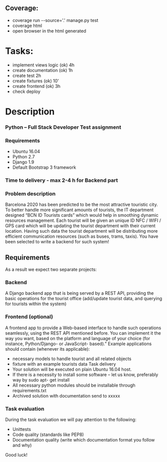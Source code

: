 Coverage:
---------
- coverage run --source='.' manage.py test
- coverage html
- open browser in the html generated


Tasks:
======
- implement views logic (ok) 4h
- create documentation (ok) 1h
- create test 2h
- create fixtures  (ok) 10'
- create frontend (ok) 3h
- check deploy 

Description
=====
### Python – Full Stack Developer Test assignment
### Requirements
- Ubuntu 16.04
- Python 2.7
- Django 1.9
- Default Bootstrap 3 framework

### Time to delivery - max 2-4 h for Backend part

### Problem description

Barcelona 2020 has been predicted to be the most attractive touristic city. To better handle
more significant amounts of tourists, the IT department designed “BCN ID Tourists cards” which
would help in smoothing dynamic resources management. Each tourist will be given an unique
ID NFC / WIFI / GPS card which will be updating the tourist department with their current
location. Having such data the tourist department will be distributing more efficient
communication resources (such as buses, trams, taxis). You have been selected to write a
backend for such system!

## Requirements

As a result we expect two separate projects:

### Backend

A Django backend app that is being served by a REST API, providing the basic operations for
the tourist office (add/update tourist data, and querying for tourists within the system)

### Frontend (optional)

A frontend app to provide a Web-based interface to handle such operations seamlessly, using
the REST API mentioned before. You can implement it the way you want, based on the platform
and language of your choice (for instance, Python/Django- or JavaScript- based)."
Example applications should contain (whenever its applicable):

- necessary models to handle tourist and all related objects
- fixture with an example tourists data
Task delivery
- Your solution will be executed on plain Ubuntu 16.04 host.
- If there is a necessity to install some software – let us know, preferably way by sudo apt- get
install
- All necessary python modules should be installable through requirements.txt
- Archived solution with documentation send to xxxxx

### Task evaluation
During the task evaluation we will pay attention to the following:
- Unittests
- Code quality (standards like PEP8)
- Documentation quality (write which documentation format you follow and why)

Good luck!